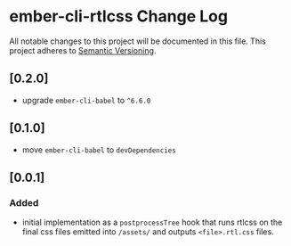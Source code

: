 # ember-cli-rtlcss Change Log
All notable changes to this project will be documented in this file.
This project adheres to [Semantic Versioning](http://semver.org/).

## [0.2.0]
- upgrade `ember-cli-babel` to `^6.6.0`
## [0.1.0]
- move `ember-cli-babel` to `devDependencies`
## [0.0.1]
### Added
- initial implementation as a `postprocessTree` hook that runs rtlcss on the final css files emitted into `/assets/` and outputs `<file>.rtl.css` files.
